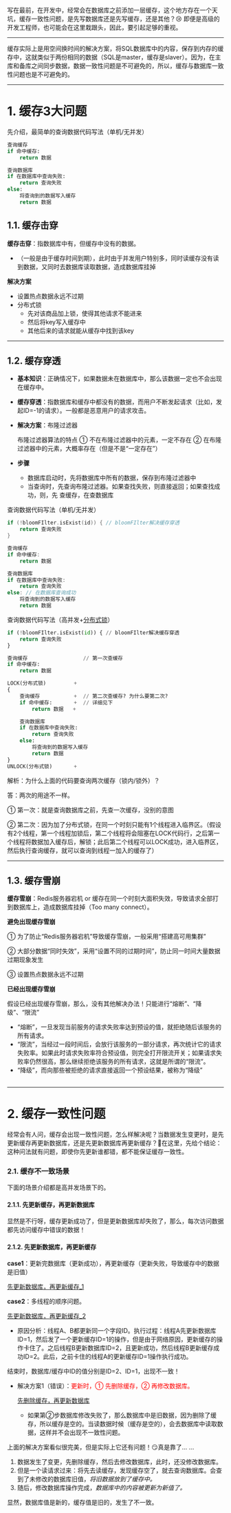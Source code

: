 写在最前，在开发中，经常会在数据库之前添加一层缓存，这个地方存在一个天坑，缓存一致性问题，是先写数据库还是先写缓存，还是其他？:cry: 即便是高级的开发工程师，也可能会在这里栽跟头，因此，要引起足够的重视。

---

缓存实际上是用空间换时间的解决方案，将SQL数据库中的内容，保存到内存的缓存中，这就类似于两份相同的数据（SQL是master，缓存是slaver）。因为，在主库和备库之间同步数据，数据一致性问题是不可避免的，所以，缓存与数据库一致性问题也是不可避免的。

---

# 1. 缓存3大问题

先介绍，最简单的查询数据代码写法（单机/无并发）

```python
查询缓存
if 命中缓存:
	return 数据

查询数据库
if 在数据库中查询失败:
	return 查询失败
else:
	将查询到的数据写入缓存
	return 数据
```

## 1.1. 缓存击穿

**缓存击穿**：指数据库中有，但缓存中没有的数据。

- （一般是由于缓存时间到期），此时由于并发用户特别多，同时读缓存没有读到数据，又同时去数据库读取数据，造成数据库挂掉

**解决方案**

- 设置热点数据永远不过期
- 分布式锁
  - 先对该商品加上锁，使得其他请求不能进来
  - 然后将key写入缓存中
  - 其他后来的请求就能从缓存中找到该key

---

## 1.2. 缓存穿透

- **基本知识**：正确情况下，如果数据未在数据库中，那么该数据一定也不会出现在缓存中。

- **缓存穿透**：指数据库和缓存中都没有的数据，而用户不断发起请求（比如，发起ID=-1的请求）。一般都是恶意用户的请求攻击。

- **解决方案**：布隆过滤器

  布隆过滤器算法的特点 ① 不在布隆过滤器中的元素，一定不存在 ② 在布隆过滤器中的元素，大概率存在（但是不是“一定存在”）

- **步骤**

  - 数据库启动时，先将数据库中所有的数据，保存到布隆过滤器中
  - 当查询时，先查询布隆过滤器。如果查找失败，则直接返回；如果查找成功，则，先 查缓存，在查数据库



查询数据代码写法（单机/无并发）

```c
if (!bloomFIlter.isExist(id)) { // bloomFIlter解决缓存穿透
    return 查询失败
}

查询缓存
if 命中缓存:
	return 数据

查询数据库
if 在数据库中查询失败:
	return 查询失败
else: // 在数据库查询成功
	将查询到的数据写入缓存
	return 数据
```

查询数据代码写法（高并发+[分布式锁](https://github.com/gEricy/knownledge/blob/master/X_%E5%88%86%E5%B8%83%E5%BC%8F/%E5%88%86%E5%B8%83%E5%BC%8F%E9%94%81.md)）

```python
if (!bloomFIlter.isExist(id)) { // bloomFIlter解决缓存穿透
    return 查询失败
}

查询缓存			      // 第一次查缓存
if 命中缓存:
	return 数据

LOCK(分布式锁)         +
{
    查询缓存		   +  // 第二次查缓存? 为什么要第二次?
    if 命中缓存:       +  // 详细见下
        return 数据   +

    查询数据库
    if 在数据库中查询失败:
        return 查询失败
    else:
        将查询到的数据写入缓存
        return 数据
}
UNLOCK(分布式锁)       +
```

解析：为什么上面的代码要查询两次缓存（锁内/锁外）？

答：两次的用途不一样。

① 第一次：就是查询数据库之前，先查一次缓存，没别的意图

② 第二次：因为加了分布式锁，在同一个时刻只能有1个线程进入临界区。（假设有2个线程，第一个线程加锁后，第二个线程将会阻塞在LOCK代码行，之后第一个线程将数据加入缓存后，解锁；此后第二个线程可以LOCK成功，进入临界区，然后执行查询缓存，就可以查询到线程一加入的缓存了）



---



## 1.3. 缓存雪崩

**缓存雪崩**：Redis服务器宕机 or 缓存在同一个时刻大面积失效，导致请求全部打到数据库上，造成数据库挂掉（Too many connect）。

**避免出现缓存雪崩**

① 为了防止“Redis服务器宕机”导致缓存雪崩，一般采用“搭建高可用集群”

② 大部分数据“同时失效”，采用“设置不同的过期时间”，防止同一时间大量数据过期现象发生

③ 设置热点数据永远不过期

**已经出现缓存雪崩**

假设已经出现缓存雪崩，那么，没有其他解决办法！只能进行“熔断”、“降级”、“限流”

- “熔断”，一旦发现当前服务的请求失败率达到预设的值，就拒绝随后该服务的所有请求。
- “限流”，当经过一段时间后，会放行该服务的一部分请求，再次统计它的请求失败率。如果此时请求失败率符合预设值，则完全打开限流开关；如果请求失败率仍然很高，那么继续拒绝该服务的所有请求，这就是所谓的“限流”。
- “降级”，而向那些被拒绝的请求直接返回一个预设结果，被称为“降级”

## 



----



# 2. 缓存一致性问题

经常会有人问，缓存会出现一致性问题，怎么样解决呢？当数据发生变更时，是先更新缓存再更新数据库，还是先更新数据库再更新缓存？:slightly_smiling_face:在这里，先给个结论：这种问法就有问题，即使你先更新谁都错，都不能保证缓存一致性。



### 2.1. 缓存不一致场景

下面的场景介绍都是高并发场景下的。

#### 2.1.1. 先更新缓存，再更新数据库

显然是不行呀，缓存更新成功了，但是更新数据库却失败了，那么，每次访问数据都先访问缓存中错误的数据！

#### 2.1.2. 先更新数据库，再更新缓存

**case1**：更新完数据库（更新成功），再更新缓存（更新失败，导致缓存中的数据是旧值）

[先更新数据库，再更新缓存_1](https://github.com/gEricy/knownledge/blob/master/A_%E6%95%B0%E6%8D%AE%E5%BA%93_SQL_Redis/%E5%8E%9F%E7%90%86%E5%9B%BE/%E5%85%88%E6%9B%B4%E6%96%B0%E6%95%B0%E6%8D%AE%E5%BA%93%E5%86%8D%E6%9B%B4%E6%96%B0%E7%BC%93%E5%AD%98_1.png)

**case2**：多线程的顺序问题。

[先更新数据库，再更新缓存_2](https://github.com/gEricy/knownledge/blob/master/A_%E6%95%B0%E6%8D%AE%E5%BA%93_SQL_Redis/%E5%8E%9F%E7%90%86%E5%9B%BE/%E5%85%88%E6%9B%B4%E6%96%B0%E6%95%B0%E6%8D%AE%E5%BA%93%E5%86%8D%E6%9B%B4%E6%96%B0%E7%BC%93%E5%AD%98_2.png)

- 原因分析：线程A、B都更新同一个字段ID。执行过程：线程A先更新数据库ID=1，然后发了一个更新缓存ID=1的操作，但是由于网络原因，更新缓存的操作卡住了。之后线程B更新数据库ID=2，且更新成功，然后线程B更新缓存成功ID=2。此后，之前卡住的线程A的更新缓存ID=1操作执行成功。

结束时，数据库/缓存中ID的值分别是ID=2、ID=1，出现不一致！

- 解决方案1（错误）：<font color=red>更新时，① 先删除缓存，② 再修改数据库。 </font>

  [先删除缓存，再更新数据库](https://github.com/gEricy/knownledge/blob/master/A_%E6%95%B0%E6%8D%AE%E5%BA%93_SQL_Redis/%E5%8E%9F%E7%90%86%E5%9B%BE/%E5%85%88%E5%88%A0%E9%99%A4%E7%BC%93%E5%AD%98%EF%BC%8C%E5%86%8D%E6%9B%B4%E6%96%B0%E6%95%B0%E6%8D%AE%E5%BA%93.png)

  - 如果第②步数据库修改失败了，那么数据库中是旧数据，因为删除了缓存，所以缓存是空的。当读数据时候（缓存是空的），会去数据库中读取数据，这样并不会出现不一致性问题。

上面的解决方案看似很完美，但是实际上它还有问题！:smirk:真是靠了… …



1. 数据发生了变更，先删除缓存，然后去修改数据库，此时，还没修改数据库。
2. 但是一个读请求过来：将先去读缓存，发现缓存空了，就去查询数据库。会查到了未修改的数据库旧值，*将旧数据放到了缓存中。*
3. 随后，修改数据库操作完成，*数据库中的内容被更新为新值了。*

显然，数据库值是新的，缓存值是旧的，发生了不一致。

